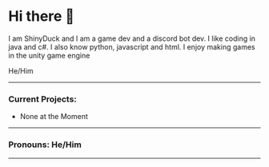 # Hi there 👋

<!--
**ShinyDuck21/shinyduck21** is a ✨ _special_ ✨ repository because its `README.md` (this file) appears on your GitHub profile.

Here are some ideas to get you started:

- 🔭 I’m currently working on ...
- 🌱 I’m currently learning ...
- 👯 I’m looking to collaborate on ...
- 🤔 I’m looking for help with ...
- 💬 Ask me about ...
- 📫 How to reach me: ...
- 😄 Pronouns: ...
- ⚡ Fun fact: ...
-->
 I am ShinyDuck and I am a game dev and a discord bot dev. I like coding in java and c#. I also know python, javascript and html. I enjoy making games in the unity game engine

He/Him

---
### Current Projects:
- None at the Moment
---
### Pronouns: He/Him
---
